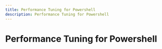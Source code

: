 ```yaml
---
title: Performance Tuning for Powershell
description: Performance Tuning for Powershell
---
```


# Performance Tuning for Powershell
